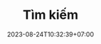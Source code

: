 ---
title: "Tìm kiếm"
layout: "search"
date: 2023-08-24T10:32:39+07:00
summary: "search"
placeholder: "Gõ nội dung tìm kiếm"
draft: false
---